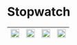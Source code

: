 # Stopwatch

|<img src="https://user-images.githubusercontent.com/53074235/119013002-2f13a300-b9b4-11eb-9b53-f3ba44d7dd44.png" width="100%"> |<img src="https://user-images.githubusercontent.com/53074235/119260667-78046b00-bbf1-11eb-82a9-34029ee2ec70.png" width="100%">|<img src="https://user-images.githubusercontent.com/53074235/119013022-32a72a00-b9b4-11eb-8e3a-5d36cf07a6b6.png" width="100%">|<img src="https://user-images.githubusercontent.com/53074235/119013625-d0025e00-b9b4-11eb-81a4-554778d2a3be.png" width="100%"> |
|:-------------------------:|:-------------------------:|:-------------------------:|:-------------------------:|
